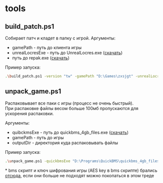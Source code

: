 # tools

## build_patch.ps1

Собирает патч и кладет в папку с игрой. Аргументы:
- gamePath - путь до клиента игры
- unrealLocresExe - путь до UnrealLocres.exe ([скачать](https://github.com/akintos/UnrealLocres/releases))
- путь до repak.exe ([скачать](https://github.com/trumank/repak/releases))

Пример запуска:
```bash
.\build_patch.ps1 -version "tw" -gamePath "D:\Games\zxsjgt" -unrealLocresExe "D:\Programs\UnrealLocres\UnrealLocres.exe" -repakExe "D:\Programs\repak\repak.exe"
```

## unpack_game.ps1

Распаковывает все паки с игры (процесс не очень быстрый).
<br>При распаковке файлы весом больше 100мб пропускаются для ускорения распаковки.

Аргументы:
- quibckmsExe - путь до quickbms_4gb_files.exe ([скачать](https://github.com/LittleBigBug/QuickBMS/releases))
- gamePath - путь до игры
- outputDir - директория куда распаковывать файлы

Пример запуска:
```bash
.\unpack_game.ps1 -quickbmsExe "D:\Programs\QuickBMS\quickbms_4gb_files.exe" -gamePath "D:\Games\zxsjgt" -outputDir "D:\JD_Russian\JDUnpacked"
```

\* bms скрипт и ключ шифрования игры (AES key в bms скрипте) брались [отсюда](https://cs.rin.ru/forum/viewtopic.php?f=10&t=100672), если они больше не подходят можно покопаться в этом треде
